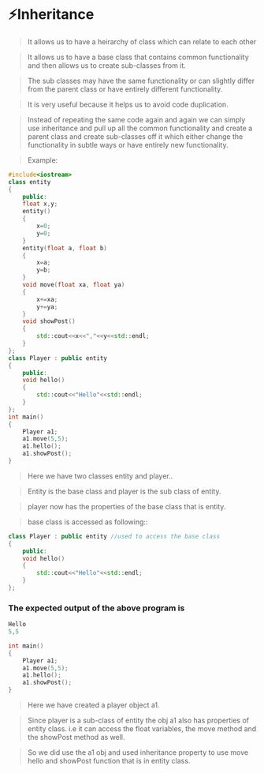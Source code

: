 # ⚡Inheritance

> It allows us to have a heirarchy of class which can relate to each other

> It allows us to have a base class that contains common functionality and then allows us to create sub-classes from it.

> The sub classes may have the same functionality or can slightly differ from the parent class or have entirely different functionality.

> It is very useful because it helps us to avoid code duplication.

> Instead of repeating the same code again and again we can simply use inheritance and pull up all the common functionality and create a parent class and create sub-classes off it which either change the functionality in subtle ways or have entirely new functionality.

> Example:
```c++
#include<iostream>
class entity
{
    public:
    float x,y;
    entity()
    {
        x=0;
        y=0;
    }
    entity(float a, float b)
    {
        x=a;
        y=b;
    }
    void move(float xa, float ya)
    {
        x+=xa;
        y+=ya;
    }
    void showPost()
    {
        std::cout<<x<<","<<y<<std::endl;
    }
};
class Player : public entity
{
    public: 
    void hello()
    {
        std::cout<<"Hello"<<std::endl;
    }
};
int main()
{
    Player a1;
    a1.move(5,5);
    a1.hello();
    a1.showPost();
}
```

> Here we have two classes entity and player.. 

> Entity is the base class and player is the sub class of entity.

> player now has the properties of the base class that is entity.

> base class is accessed as following::

```c++
class Player : public entity //used to access the base class
{
    public: 
    void hello()
    {
        std::cout<<"Hello"<<std::endl;
    }
};
```
### The expected output of the above program is
```c++
Hello
5,5
```
```c++
int main()
{
    Player a1;
    a1.move(5,5);
    a1.hello();
    a1.showPost();
}
```
> Here we have created a player object a1.

> Since player is a sub-class of entity the obj a1 also has properties of entity class. i.e it can access the float variables, the move method and the showPost method as well.

> So we did use the a1 obj and used inheritance property to use move hello and showPost function that is in entity class.
